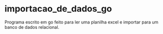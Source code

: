 # importacao_de_dados_go
Programa escrito em go feito para ler uma planilha excel e importar para um banco de dados relacional.
